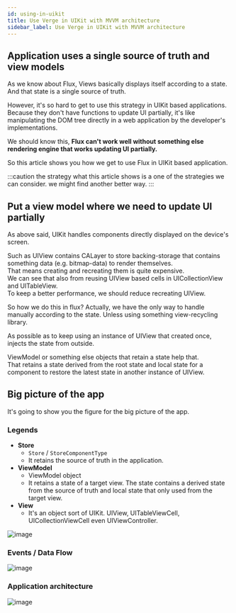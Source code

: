 ```yaml
---
id: using-in-uikit
title: Use Verge in UIKit with MVVM architecture
sidebar_label: Use Verge in UIKit with MVVM architecture
---
```


## Application uses a single source of truth and view models

As we know about Flux, Views basically displays itself according to a state.  
And that state is a single source of truth.

However, it's so hard to get to use this strategy in UIKit based applications.  
Because they don't have functions to update UI partially, it's like manipulating the DOM tree directly in a web application by the developer's implementations.

We should know this, **Flux can't work well without something else rendering engine that works updating UI partially.**

So this article shows you how we get to use Flux in UIKit based application.

:::caution
the strategy what this article shows is a one of the strategies we can consider. we might find another better way.
:::

## Put a view model where we need to update UI partially

As above said, UIKit handles components directly displayed on the device's screen.

Such as UIView contains CALayer to store backing-storage that contains something data (e.g. bitmap-data) to render themselves.  
That means creating and recreating them is quite expensive.  
We can see that also from reusing UIView based cells in UICollectionView and UITableView.  
To keep a better performance, we should reduce recreating UIView.

So how we do this in flux?
Actually, we have the only way to handle manually according to the state.
Unless using something view-recycling library.

As possible as to keep using an instance of UIView that created once, injects the state from outside.

ViewModel or something else objects that retain a state help that.  
That retains a state derived from the root state and local state for a component to restore the latest state in another instance of UIView.

## Big picture of the app

It's going to show you the figure for the big picture of the app.

### Legends

- **Store**
  - `Store` / `StoreComponentType`
  - It retains the source of truth in the application.
- **ViewModel**
  - ViewModel object
  - It retains a state of a target view.
    The state contains a derived state from the source of truth and local state that only used from the target view.
- **View**
  - It's an object sort of UIKit.
    UIView, UITableViewCell, UICollectionViewCell even UIViewController.

![image](https://user-images.githubusercontent.com/1888355/89129991-a159ea80-d53c-11ea-96b2-643eb2b9b125.png)

### Events / Data Flow

![image](https://user-images.githubusercontent.com/1888355/89130062-03b2eb00-d53d-11ea-8cba-de6aabfaa2a0.png)

### Application architecture

![image](https://user-images.githubusercontent.com/1888355/89130073-10cfda00-d53d-11ea-9721-f8e5f6103034.png)
